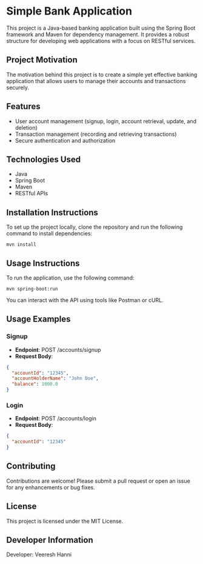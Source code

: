 # Simple Bank Application

This project is a Java-based banking application built using the Spring Boot framework and Maven for dependency management. It provides a robust structure for developing web applications with a focus on RESTful services.

## Project Motivation

The motivation behind this project is to create a simple yet effective banking application that allows users to manage their accounts and transactions securely.

## Features

- User account management (signup, login, account retrieval, update, and deletion)
- Transaction management (recording and retrieving transactions)
- Secure authentication and authorization

## Technologies Used

- Java
- Spring Boot
- Maven
- RESTful APIs

## Installation Instructions

To set up the project locally, clone the repository and run the following command to install dependencies:

```
mvn install
```

## Usage Instructions

To run the application, use the following command:

```
mvn spring-boot:run
```

You can interact with the API using tools like Postman or cURL.

## Usage Examples

### Signup

- **Endpoint**: POST /accounts/signup
- **Request Body**:

```json
{
  "accountId": "12345",
  "accountHolderName": "John Doe",
  "balance": 1000.0
}
```

### Login

- **Endpoint**: POST /accounts/login
- **Request Body**:

```json
{
  "accountId": "12345"
}
```

## Contributing

Contributions are welcome! Please submit a pull request or open an issue for any enhancements or bug fixes.

## License

This project is licensed under the MIT License.

## Developer Information

Developer: Veeresh Hanni
